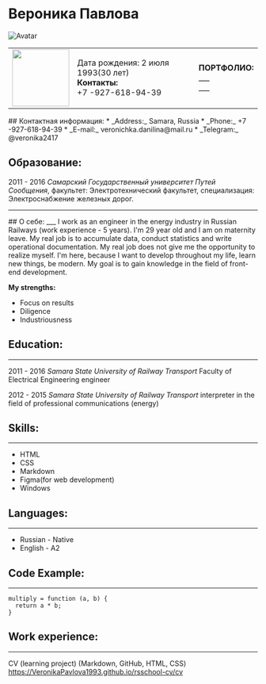 # Вероника Павлова
![Avatar](/rsschool-cv/Avatar.jpg)
<Html>
  <table><tr>
    <td><img src="//" width="115" heght=""125></td>
    <td>Дата рождения: 2 июля 1993(30 лет)
    <br><strong>Контакты:</strong>
    <br>+7 -927-618-94-39</td>
    <td><strong>ПОРТФОЛИО:</strong>
    <br>___
      <br>___
    </td>
  </tr>
  </table>
</Html>
## Контактная информация:
* _Address:_ Samara, Russia
*  _Phone:_ +7 -927-618-94-39
* _E-mail:_ veronichka.danilina@mail.ru
* _Telegram:_ @veronika2417

## Образование:
 2011 - 2016 _Самарский Государственный университет Путей Сообщения_,
 факультет: Электротехнический факультет,
 специализация: Электроснабжение железных дорог.
  <hr>
## О себе:
___
 I work as an engineer in the energy industry in Russian Railways (work experience - 5 years). I'm 29 year old and  I am on maternity leave. My real job is to accumulate data, conduct statistics and write operational documentation. My real job does not give me the opportunity to realize myself.  I'm here, because I want to develop throughout my life, learn new things, be modern. My goal is to gain knowledge in the field of front-end development.

**My strengths:**
 - Focus on results
 - Diligence
- Industriousness
## Education:
___
 2011 - 2016 _Samara State University of Railway Transport_
                        Faculty of Electrical Engineering
                         engineer


2012 - 2015 *Samara State University of Railway Transport*
                       interpreter in the field of professional communications (energy)
## Skills:
___
* HTML
* CSS 
*  Markdown
* Figma(for web development)
* Windows
## Languages:
___
* Russian - Native
* English - A2 
## Code Example:
___
```
multiply = function (a, b) {
  return a * b;
}
```
## Work experience:
___
CV (learning project) (Markdown, GitHub, HTML, CSS)
https://VeronikaPavlova1993.github.io/rsschool-cv/cv
